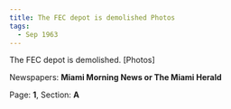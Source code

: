 ```yaml
---  
title: The FEC depot is demolished Photos  
tags:  
  - Sep 1963  
---  
```

  
The FEC depot is demolished. [Photos]  
  
Newspapers: **Miami Morning News or The Miami Herald**  
  
Page: **1**, Section: **A** 
